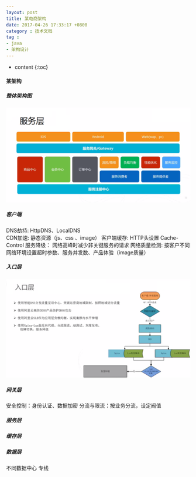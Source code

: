 ```yaml
---
layout: post
title: 某电商架构
date: 2017-04-26 17:33:17 +0800
category : 技术文档
tag :
- java
- 架构设计
---
```

* content
{:toc}

#### 某架构

##### 整体架构图
![](/resources/images/architecture/1/3.1.服务层架构.png)

##### 客户端

  DNS劫持: HttpDNS、LocalDNS	
  CDN加速: 静态资源（js、css 、image）
  客户端缓存:  HTTP头设置  Cache-Control
  服务降级： 网络高峰时减少非关键服务的请求
  网络质量检测: 按客户不同网络环境设置超时参数、服务并发数、产品体验（image质量）
  
##### 入口层
![](/resources/images/architecture/1/2.入口层架构.png)	

##### 网关层
安全控制：身份认证、数据加密
分流与限流：按业务分流，设定阀值

##### 服务层

##### 缓存层


##### 数据层
不同数据中心   专线


